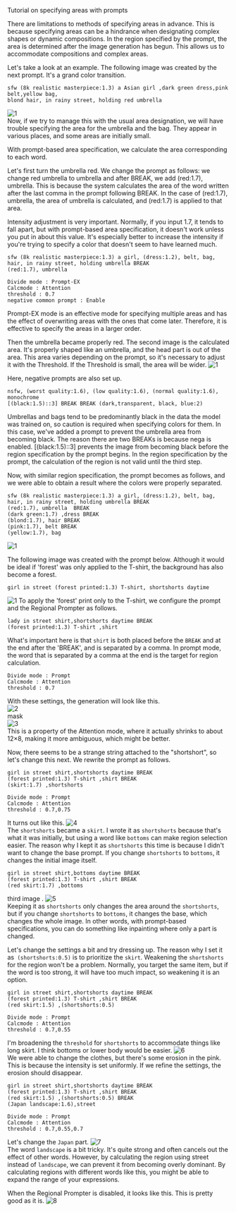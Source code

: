 Tutorial on specifying areas with prompts

There are limitations to methods of specifying areas in advance. This is because specifying areas can be a hindrance when designating complex shapes or dynamic compositions. In the region specified by the prompt, the area is determined after the image generation has begun. This allows us to accommodate compositions and complex areas.

Let's take a look at an example.
The following image was created by the next prompt. It's a grand color transition.
```
sfw (8k realistic masterpiece:1.3) a Asian girl ,dark green dress,pink belt,yellow bag,
blond hair, in rainy street, holding red umbrella
```
![1](https://github.com/hako-mikan/sd-webui-regional-prompter/blob/imgs/ptutorial9.png)  
Now, if we try to manage this with the usual area designation, we will have trouble specifying the area for the umbrella and the bag. They appear in various places, and some areas are initially small.

With prompt-based area specification, we calculate the area corresponding to each word.

Let's first turn the umbrella red. We change the prompt as follows: we change red umbrella to umbrella and after BREAK, we add (red:1.7), umbrella. This is because the system calculates the area of the word written after the last comma in the prompt following BREAK. In the case of (red:1.7), umbrella, the area of umbrella is calculated, and (red:1.7) is applied to that area.

Intensity adjustment is very important. Normally, if you input 1.7, it tends to fall apart, but with prompt-based area specification, it doesn't work unless you put in about this value. It's especially better to increase the intensity if you're trying to specify a color that doesn't seem to have learned much.
```
sfw (8k realistic masterpiece:1.3) a girl, (dress:1.2), belt, bag, hair, in rainy street, holding umbrella BREAK
(red:1.7), umbrella  
```

```
Divide mode : Prompt-EX
Calcmode : Attention
threshold : 0.7
negative common prompt : Enable
```
Prompt-EX mode is an effective mode for specifying multiple areas and has the effect of overwriting areas with the ones that come later. Therefore, it is effective to specify the areas in a larger order.

Then the umbrella became properly red. The second image is the calculated area. It's properly shaped like an umbrella, and the head part is out of the area. This area varies depending on the prompt, so it's necessary to adjust it with the Threshold. If the Threshold is small, the area will be wider.
![1](https://github.com/hako-mikan/sd-webui-regional-prompter/blob/imgs/ptutorial11.png)

Here, negative prompts are also set up.
```
nsfw, (worst quality:1.6), (low quality:1.6), (normal quality:1.6), monochrome 
[(black:1.5)::3] BREAK BREAK (dark,transparent, black, blue:2)  
```
Umbrellas and bags tend to be predominantly black in the data the model was trained on, so caution is required when specifying colors for them. In this case, we've added a prompt to prevent the umbrella area from becoming black. The reason there are two BREAKs is because nega is enabled. [(black:1.5)::3] prevents the image from becoming black before the region specification by the prompt begins. In the region specification by the prompt, the calculation of the region is not valid until the third step.

Now, with similar region specification, the prompt becomes as follows, and we were able to obtain a result where the colors were properly separated.

```
sfw (8k realistic masterpiece:1.3) a girl, (dress:1.2), belt, bag, hair, in rainy street, holding umbrella BREAK
(red:1.7), umbrella  BREAK
(dark green:1.7) ,dress BREAK
(blond:1.7), hair BREAK
(pink:1.7), belt BREAK
(yellow:1.7), bag
```

![1](https://github.com/hako-mikan/sd-webui-regional-prompter/blob/imgs/ptutorial10.png)



The following image was created with the prompt below. Although it would be ideal if 'forest' was only applied to the T-shirt, the background has also become a forest.
```
girl in street (forest printed:1.3) T-shirt, shortshorts daytime
```
![1](https://github.com/hako-mikan/sd-webui-regional-prompter/blob/imgs/ptutorial1.png)
To apply the 'forest' print only to the T-shirt, we configure the prompt and the Regional Prompter as follows.
```
lady in street shirt,shortshorts daytime BREAK
(forest printed:1.3) T-shirt ,shirt
```
What's important here is that `shirt` is both placed before the `BREAK` and at the end after the 'BREAK', and is separated by a comma. In prompt mode, the word that is separated by a comma at the end is the target for region calculation.
```
Divide mode : Prompt
Calcmode : Attention
threshold : 0.7
```

With these settings, the generation will look like this.  
![2](https://github.com/hako-mikan/sd-webui-regional-prompter/blob/imgs/ptutorial2.png)  
mask   
![3](https://github.com/hako-mikan/sd-webui-regional-prompter/blob/imgs/ptutorial3.png)    
This is a property of the Attention mode, where it actually shrinks to about 12×8, making it more ambiguous, which might be better.

Now, there seems to be a strange string attached to the "shortshort", so let's change this next. We rewrite the prompt as follows.
```
girl in street shirt,shortshorts daytime BREAK
(forest printed:1.3) T-shirt ,shirt BREAK
(skirt:1.7) ,shortshorts
```
```
Divide mode : Prompt
Calcmode : Attention
threshold : 0.7,0.75
```
It turns out like this.
![4](https://github.com/hako-mikan/sd-webui-regional-prompter/blob/imgs/ptutorial4.png)    
The `shortshorts` became a `skirt`. I wrote it as `shortshorts` because that's what it was initially, but using a word like `bottoms` can make region selection easier. The reason why I kept it as `shortshorts` this time is because I didn't want to change the base prompt. If you change `shortshorts` to `bottoms`, it changes the initial image itself.

```
girl in street shirt,bottoms daytime BREAK
(forest printed:1.3) T-shirt ,shirt BREAK
(red skirt:1.7) ,bottoms
```
third image .
![5](https://github.com/hako-mikan/sd-webui-regional-prompter/blob/imgs/ptutorial5.png)   
Keeping it as `shortshorts` only changes the area around the `shortshorts`, but if you change `shortshorts` to `bottoms`, it changes the base, which changes the whole image. In other words, with prompt-based specifications, you can do something like inpainting where only a part is changed.

Let's change the settings a bit and try dressing up. The reason why I set it as` (shortshorts:0.5)` is to prioritize the `skirt`. Weakening the `shortshorts` for the region won't be a problem. Normally, you target the same item, but if the word is too strong, it will have too much impact, so weakening it is an option.

```
girl in street shirt,shortshorts daytime BREAK
(forest printed:1.3) T-shirt ,shirt BREAK
(red skirt:1.5) ,(shortshorts:0.5)
```
```
Divide mode : Prompt
Calcmode : Attention
threshold : 0.7,0.55
```
I'm broadening the `threshold` for `shortshorts` to accommodate things like long skirt. I think bottoms or lower body would be easier.
![6](https://github.com/hako-mikan/sd-webui-regional-prompter/blob/imgs/ptutorial6.png)  
We were able to change the clothes, but there's some erosion in the pink. This is because the intensity is set uniformly. If we refine the settings, the erosion should disappear.

```
girl in street shirt,shortshorts daytime BREAK
(forest printed:1.3) T-shirt ,shirt BREAK
(red skirt:1.5) ,(shortshorts:0.5) BREAK
(Japan landscape:1.6),street
```
```
Divide mode : Prompt
Calcmode : Attention
threshold : 0.7,0.55,0.7
```
Let's change the `Japan` part.
![7](https://github.com/hako-mikan/sd-webui-regional-prompter/blob/imgs/ptutorial7.png)  
The word `landscape` is a bit tricky. It's quite strong and often cancels out the effect of other words. However, by calculating the region using street instead of `landscape`, we can prevent it from becoming overly dominant. By calculating regions with different words like this, you might be able to expand the range of your expressions.

When the Regional Prompter is disabled, it looks like this.
This is pretty good as it is.
![8](https://github.com/hako-mikan/sd-webui-regional-prompter/blob/imgs/ptutorial8.png)    
